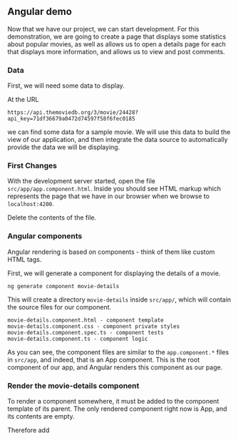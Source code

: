 ## Angular demo

Now that we have our project, we can start development.
For this demonstration, we are going to create a page that displays some statistics about popular movies,
as well as allows us to open a details page for each that displays more information, and allows us to view and post comments.

### Data

First, we will need some data to display.

At the URL

```
https://api.themoviedb.org/3/movie/24428?api_key=71df36679a0472d74597f58f6fec0185
```

we can find some data for a sample movie. We will use this data to build the view of our application, and then integrate the data source to automatically provide the data we will be displaying.

### First Changes

With the development server started, open the file `src/app/app.component.html`.
Inside you should see HTML markup which represents the page that we have in our browser when we browse to `localhost:4200`.

Delete the contents of the file.

### Angular components

Angular rendering is based on components - think of them like custom HTML tags.

First, we will generate a component for displaying the details of a movie.

```
ng generate component movie-details
```

This will create a directory `movie-details` inside `src/app/`, which will contain the source files for our component.

```
movie-details.component.html - component template
movie-details.component.css - component private styles
movie-details.component.spec.ts - component tests
movie-details.component.ts - component logic
```

As you can see, the component files are similar to the `app.component.*` files in `src/app`, and indeed, that is an App component. This is the root component of our app, and Angular renders this component as our page.

### Render the movie-details component

To render a component somewhere, it must be added to the component template of its parent. The only rendered component right now is App, and its contents are empty.

Therefore add
```
```